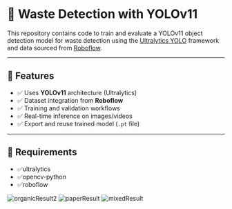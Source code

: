 # 🧠 Waste Detection with YOLOv11

This repository contains code to train and evaluate a YOLOv11 object detection model for waste detection using the [Ultralytics YOLO](https://github.com/ultralytics/ultralytics) framework and data sourced from [Roboflow](https://roboflow.com/).

---

## 📌 Features
- ✅ Uses **YOLOv11** architecture (Ultralytics)
- ✅ Dataset integration from **Roboflow**
- ✅ Training and validation workflows
- ✅ Real-time inference on images/videos
- ✅ Export and reuse trained model (`.pt` file)

---

## 📌 Requirements
- ✅ultralytics
- ✅opencv-python
- ✅roboflow

![organicResult2](https://github.com/user-attachments/assets/2fa7d7ad-8284-484e-beef-346de1cb2ef2)
![paperResult](https://github.com/user-attachments/assets/9000ae8f-a36c-44ce-8c8a-ad754b89414b)
![mixedResult](https://github.com/user-attachments/assets/a77bfdb1-1c9a-4103-8f20-a29d6787584b)
